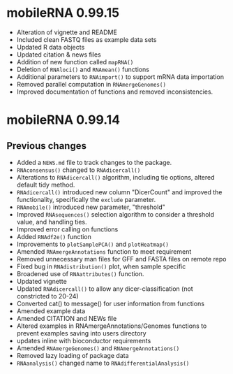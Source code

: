 # mobileRNA 0.99.15

* Alteration of vignette and README
* Included clean FASTQ files as example data sets 
* Updated R data objects
* Updated citation & news files 
* Addition of new function called `mapRNA()`
* Deletion of `RNAloci()` and `RNAmean()` functions
* Additional parameters to `RNAimport()` to support mRNA data importation
* Removed parallel computation in `RNAmergeGenomes()`
* Improved documentation of functions and removed inconsistencies. 



# mobileRNA 0.99.14
## Previous changes 
* Added a `NEWS.md` file to track changes to the package.
* `RNAconsensus()` changed to `RNAdicercall()`
* Alterations to `RNAdicercall()` algorithm, including tie options, altered default tidy method. 
* `RNAdicercall()` introduced new column "DicerCount" and improved the functionality, specifically the `exclude` parameter.  
* `RNAmobile()` introduced new parameter, "threshold"
* Improved `RNAsequences()` selection algorithm to consider a threshold value, and handling ties. 
* Improved error calling on functions
* Added `RNAdf2e()` function
* Improvements to `plotSamplePCA()` and `plotHeatmap()`
* Amended `RNAmergeAnnotations` function to meet requirement
* Removed unnecessary man files for GFF and FASTA files on remote repo
* Fixed bug in `RNAdistribution()` plot, when sample specific
* Broadened use of `RNAattributes()` function. 
* Updated vignette
* Updated `RNAdicercall()` to allow any dicer-classification (not constricted to 20-24)
* Converted cat() to message() for user information from functions 
* Amended example data 
* Amended CITATION and NEWs file
* Altered examples in RNAmergeAnnotations/Genomes functions to prevent examples saving into users directory
* updates inline with bioconductor requirements 
* Amended `RNAmergeGenomes()` and `RNAmergeAnnotations()`
* Removed lazy loading of package data
* `RNAanalysis()` changed name to `RNAdifferentialAnalysis()`


